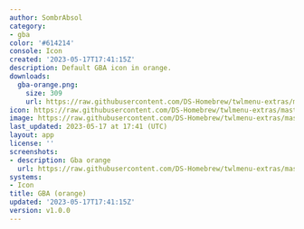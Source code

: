 ```yaml
---
author: SombrAbsol
category:
- gba
color: '#614214'
console: Icon
created: '2023-05-17T17:41:15Z'
description: Default GBA icon in orange.
downloads:
  gba-orange.png:
    size: 309
    url: https://raw.githubusercontent.com/DS-Homebrew/twlmenu-extras/master/_nds/TWiLightMenu/icons/gba-orange.png
icon: https://raw.githubusercontent.com/DS-Homebrew/twlmenu-extras/master/_nds/TWiLightMenu/icons/gba-orange.png
image: https://raw.githubusercontent.com/DS-Homebrew/twlmenu-extras/master/_nds/TWiLightMenu/icons/gba-orange.png
last_updated: 2023-05-17 at 17:41 (UTC)
layout: app
license: ''
screenshots:
- description: Gba orange
  url: https://raw.githubusercontent.com/DS-Homebrew/twlmenu-extras/master/_nds/TWiLightMenu/icons/gba-orange.png
systems:
- Icon
title: GBA (orange)
updated: '2023-05-17T17:41:15Z'
version: v1.0.0
---
```

